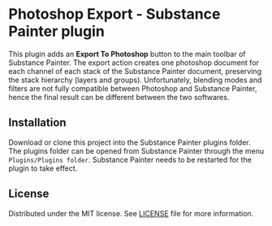# Photoshop Export - Substance Painter plugin

This plugin adds an __Export To Photoshop__ button to the main toolbar of Substance Painter. The export action creates one photoshop document for each channel of each stack of the Substance Painter document, preserving the stack hierarchy (layers and groups). Unfortunately, blending modes and filters are not fully compatible between Photoshop and Substance Painter, hence the final result can be different between the two softwares.

## Installation

Download or clone this project into the Substance Painter plugins folder. The plugins folder can be opened from Substance Painter through the menu ``Plugins/Plugins folder``. Substance Painter needs to be restarted for the plugin to take effect.

## License

Distributed under the MIT license. See [LICENSE](LICENSE) file for more information.
